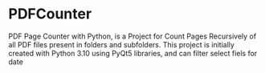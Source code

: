 # PDFCounter
PDF Page Counter with Python, is a Project for Count Pages Recursively of all PDF files present in folders and subfolders.
This project is initially created with Python 3.10 using PyQt5 libraries, and can filter select fiels for date
